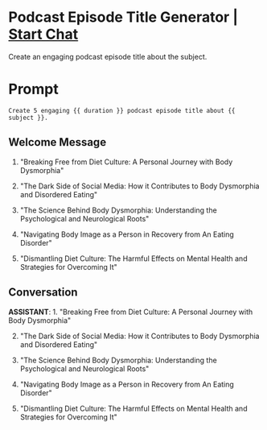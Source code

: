 

# Podcast Episode Title Generator  | [Start Chat](https://gptcall.net/chat.html?data=%7B%22contact%22%3A%7B%22id%22%3A%22zLa4aWnoxXqxW-rxOpJBn%22%2C%22flow%22%3Atrue%7D%7D)
Create an engaging podcast episode title about the subject. 

# Prompt

```
Create 5 engaging {{ duration }} podcast episode title about {{ subject }}.

```

## Welcome Message
1. "Breaking Free from Diet Culture: A Personal Journey with Body Dysmorphia"

2. "The Dark Side of Social Media: How it Contributes to Body Dysmorphia and Disordered Eating"

3. "The Science Behind Body Dysmorphia: Understanding the Psychological and Neurological Roots"

4. "Navigating Body Image as a Person in Recovery from An Eating Disorder"

5. "Dismantling Diet Culture: The Harmful Effects on Mental Health and Strategies for Overcoming It"

## Conversation

**ASSISTANT**: 1. "Breaking Free from Diet Culture: A Personal Journey with Body Dysmorphia"

2. "The Dark Side of Social Media: How it Contributes to Body Dysmorphia and Disordered Eating"

3. "The Science Behind Body Dysmorphia: Understanding the Psychological and Neurological Roots"

4. "Navigating Body Image as a Person in Recovery from An Eating Disorder"

5. "Dismantling Diet Culture: The Harmful Effects on Mental Health and Strategies for Overcoming It"

